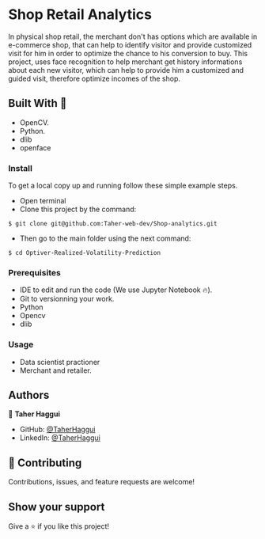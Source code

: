 # Shop Retail Analytics

In physical shop retail, the merchant don't has options which are available in e-commerce shop, that can help to identify visitor and provide customized visit for him in order to optimize the chance to his conversion to buy. This project, uses face recognition to help merchant get history informations about each new visitor, which can help to provide him a customized and guided visit, therefore optimize incomes of the shop.


## Built With 🔨

- OpenCV.
- Python.
- dlib
- openface


### Install

To get a local copy up and running follow these simple example steps.
- Open terminal
- Clone this project by the command: 

```
$ git clone git@github.com:Taher-web-dev/Shop-analytics.git
```

- Then go to the main folder using the next command:

```
$ cd Optiver-Realized-Volatility-Prediction
```

### Prerequisites

- IDE to edit and run the code (We use Jupyter Notebook 🔥).
- Git to versionning your work.
- Python
- Opencv
- dlib


### Usage

- Data scientist practioner
- Merchant and retailer.


## Authors

👤 **Taher Haggui**

- GitHub: [@TaherHaggui](https://github.com/Taher-web-dev)
- LinkedIn: [@TaherHaggui](https://www.linkedin.com/in/taher-haggui-66b5a6198/)


## 🤝 Contributing

Contributions, issues, and feature requests are welcome!



## Show your support

Give a ⭐️ if you like this project!


      
